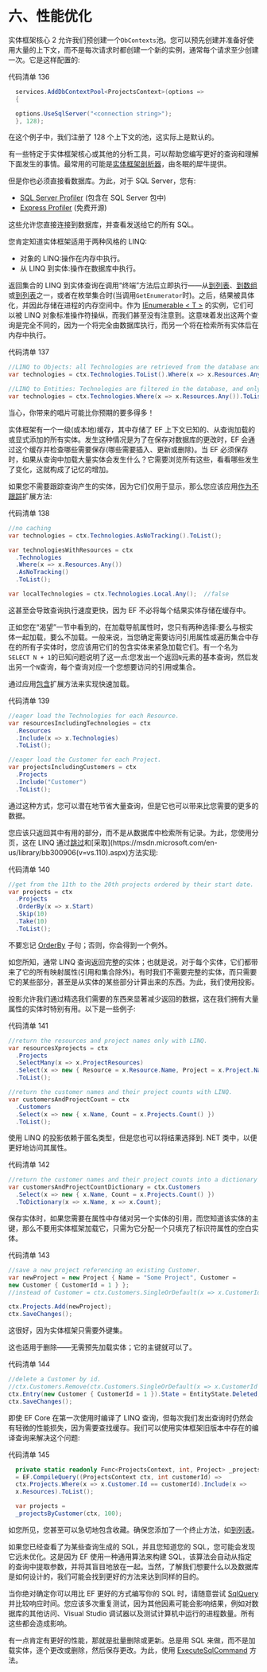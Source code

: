 # 六、性能优化

实体框架核心 2 允许我们预创建一个`DbContexts`池。您可以预先创建并准备好使用大量的上下文，而不是每次请求时都创建一个新的实例，通常每个请求至少创建一次。它是这样配置的:

代码清单 136

```cs
  services.AddDbContextPool<ProjectsContext>(options =>
  {

  options.UseSqlServer("<connection string>");
  }, 128);

```

在这个例子中，我们注册了 128 个上下文的池，这实际上是默认的。

有一些特定于实体框架核心或其他的分析工具，可以帮助您编写更好的查询和理解下面发生的事情。最常用的可能是[实体框架剖析器](https://hibernatingrhinos.com/products/EFProf)，由冬眠的犀牛提供。

但是你也必须直接看数据库。为此，对于 SQL Server，您有:

*   [SQL Server Profiler](https://msdn.microsoft.com/en-us/library/ms181091.aspx) (包含在 SQL Server 包中)
*   [Express Profiler](https://expressprofiler.codeplex.com/) (免费开源)

这些允许您直接连接到数据库，并查看发送给它的所有 SQL。

您肯定知道实体框架适用于两种风格的 LINQ:

*   对象的 LINQ:操作在内存中执行。
*   从 LINQ 到实体:操作在数据库中执行。

返回集合的 LINQ 到实体查询在调用“终端”方法后立即执行——从[到列表](http://msdn.microsoft.com/en-us/library/bb342261.aspx)、[到数组](http://msdn.microsoft.com/en-us/library/bb298736.aspx)或[到列表](http://msdn.microsoft.com/en-us/library/bb548657.aspx)之一，或者在枚举集合时(当调用`GetEnumerator`时)。之后，结果被具体化，并因此存储在进程的内存空间中。作为 [IEnumerable < T >](http://msdn.microsoft.com/en-us/library/9eekhta0.aspx) 的实例，它们可以被 LINQ 对象标准操作符操纵，而我们甚至没有注意到。这意味着发出这两个查询是完全不同的，因为一个将完全由数据库执行，而另一个将在检索所有实体后在内存中执行。

代码清单 137

```cs
//LINQ to Objects: all Technologies are retrieved from the database and filtered in memory.
var technologies = ctx.Technologies.ToList().Where(x => x.Resources.Any());

//LINQ to Entities: Technologies are filtered in the database, and only after retrieved into memory.
var technologies = ctx.Technologies.Where(x => x.Resources.Any()).ToList();

```

当心，你带来的唱片可能比你预期的要多得多！

实体框架有一个一级(或本地)缓存，其中存储了 EF 上下文已知的、从查询加载的或显式添加的所有实体。发生这种情况是为了在保存对数据库的更改时，EF 会通过这个缓存并检查哪些需要保存(哪些需要插入、更新或删除)。当 EF 必须保存时，如果从查询中加载大量实体会发生什么？它需要浏览所有这些，看看哪些发生了变化，这就构成了记忆的增加。

如果您不需要跟踪查询产生的实体，因为它们仅用于显示，那么您应该应用[作为不跟踪](http://msdn.microsoft.com/en-us/library/gg679352.aspx)扩展方法:

代码清单 138

```cs
//no caching
var technologies = ctx.Technologies.AsNoTracking().ToList();

var technologiesWithResources = ctx
  .Technologies
  .Where(x => x.Resources.Any())
  .AsNoTracking()
  .ToList();

var localTechnologies = ctx.Technologies.Local.Any();  //false

```

这甚至会导致查询执行速度更快，因为 EF 不必将每个结果实体存储在缓存中。

正如您在“渴望”一节中看到的，在加载导航属性时，您只有两种选择:要么与根实体一起加载，要么不加载。一般来说，当您确定需要访问引用属性或遍历集合中存在的所有子实体时，您应该用它们的包含实体来紧急加载它们。有一个名为`SELECT N + 1`的已知问题说明了这一点:您发出一个返回`N`元素的基本查询，然后发出另一个`N`查询，每个查询对应一个您想要访问的引用或集合。

通过应用[包含](http://msdn.microsoft.com/en-us/library/system.data.entity.dbextensions.include.aspx)扩展方法来实现快速加载。

代码清单 139

```cs
//eager load the Technologies for each Resource.                      
var resourcesIncludingTechnologies = ctx
  .Resources
  .Include(x => x.Technologies)
  .ToList();

//eager load the Customer for each Project.       
var projectsIncludingCustomers = ctx
  .Projects
  .Include("Customer")
  .ToList();

```

通过这种方式，您可以潜在地节省大量查询，但是它也可以带来比您需要的更多的数据。

您应该只返回其中有用的部分，而不是从数据库中检索所有记录。为此，您使用分页，这在 LINQ 通过[跳过](https://msdn.microsoft.com/en-us/library/bb357513(v=vs.110).aspx)和[采取](https://msdn.microsoft.com/en-us/library/bb300906(v=vs.110).aspx)方法实现:

代码清单 140

```cs
//get from the 11th to the 20th projects ordered by their start date.
var projects = ctx
  .Projects
  .OrderBy(x => x.Start)
  .Skip(10)
  .Take(10)
  .ToList();

```

不要忘记 [OrderBy](https://msdn.microsoft.com/en-us/library/system.linq.queryable.orderby(v=vs.110).aspx) 子句；否则，你会得到一个例外。

如您所知，通常 LINQ 查询返回完整的实体；也就是说，对于每个实体，它们都带来了它的所有映射属性(引用和集合除外)。有时我们不需要完整的实体，而只需要它的某些部分，甚至是从实体的某些部分计算出来的东西。为此，我们使用投影。

投影允许我们通过精选我们需要的东西来显著减少返回的数据，这在我们拥有大量属性的实体时特别有用。以下是一些例子:

代码清单 141

```cs
//return the resources and project names only with LINQ.
var resourcesXprojects = ctx
  .Projects
  .SelectMany(x => x.ProjectResources)
  .Select(x => new { Resource = x.Resource.Name, Project = x.Project.Name })
  .ToList();

//return the customer names and their project counts with LINQ.
var customersAndProjectCount = ctx
  .Customers
  .Select(x => new { x.Name, Count = x.Projects.Count() })
  .ToList();

```

使用 LINQ 的投影依赖于匿名类型，但是您也可以将结果选择到. NET 类中，以便更好地访问其属性。

代码清单 142

```cs
//return the customer names and their project counts into a dictionary with LINQ.
var customersAndProjectCountDictionary = ctx.Customers
  .Select(x => new { x.Name, Count = x.Projects.Count() })
  .ToDictionary(x => x.Name, x => x.Count);

```

保存实体时，如果您需要在属性中存储对另一个实体的引用，而您知道该实体的主键，那么不要用实体框架加载它，只需为它分配一个只填充了标识符属性的空白实体。

代码清单 143

```cs
//save a new project referencing an existing Customer.
var newProject = new Project { Name = "Some Project", Customer = 
new Customer { CustomerId = 1 } };
//instead of Customer = ctx.Customers.SingleOrDefault(x => x.CustomerId == 1)

ctx.Projects.Add(newProject);
ctx.SaveChanges();

```

这很好，因为实体框架只需要外键集。

这也适用于删除——无需预先加载实体；它的主键就可以了。

代码清单 144

```cs
//delete a Customer by id.
//ctx.Customers.Remove(ctx.Customers.SingleOrDefault(x => x.CustomerId == 1));
ctx.Entry(new Customer { CustomerId = 1 }).State = EntityState.Deleted;
ctx.SaveChanges();

```

即使 EF Core 在第一次使用时编译了 LINQ 查询，但每次我们发出查询时仍然会有轻微的性能损失，因为需要查找缓存。我们可以使用实体框架旧版本中存在的编译查询来解决这个问题:

代码清单 145

```cs
  private static readonly Func<ProjectsContext, int, Project> _projectsByCustomer
  = EF.CompileQuery((ProjectsContext ctx, int customerId) =>
  ctx.Projects.Where(x => x.Customer.Id == customerId).Include(x =>
  x.Resources).ToList();

  var projects =
  _projectsByCustomer(ctx, 100);

```

如您所见，您甚至可以急切地包含收藏。确保您添加了一个终止方法，如[到列表](http://msdn.microsoft.com/en-us/library/bb342261.aspx)。

如果您已经查看了为某些查询生成的 SQL，并且您知道您的 SQL，您可能会发现它远未优化。这是因为 EF 使用一种通用算法来构建 SQL，该算法会自动从指定的查询中提取参数，并将其盲目地放在一起。当然，了解我们想要什么以及数据库是如何设计的，我们可能会找到更好的方法来达到同样的目的。

当你绝对确定你可以用比 EF 更好的方式编写你的 SQL 时，请随意尝试 [SqlQuery](http://msdn.microsoft.com/en-us/library/gg696332.aspx) 并比较响应时间。您应该多次重复测试，因为其他因素可能会影响结果，例如对数据库的其他访问、Visual Studio 调试器以及测试计算机中运行的进程数量。所有这些都会造成影响。

有一点肯定有更好的性能，那就是批量删除或更新。总是用 SQL 来做，而不是加载实体，逐个更改或删除，然后保存更改。为此，使用 [ExecuteSqlCommand](http://msdn.microsoft.com/en-us/library/gg679456.aspx) 方法。